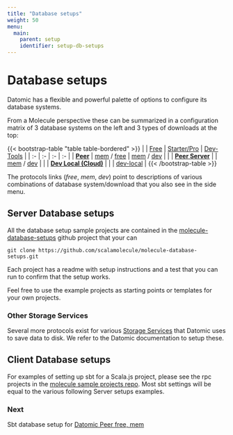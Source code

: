 ```yaml
---
title: "Database setups"
weight: 50
menu:
  main:
    parent: setup
    identifier: setup-db-setups
---
```


# Database setups


Datomic has a flexible and powerful palette of options to configure its database systems.

From a Molecule perspective these can be summarized in a configuration matrix of 3 database systems on the left and 3 types of downloads at the top:  

{{< bootstrap-table "table table-bordered" >}}
| | [Free](https://my.datomic.com/downloads/free) | [Starter/Pro](https://www.datomic.com/get-datomic.html) | [Dev-Tools](https://cognitect.com/dev-tools) |
| :- | :- | :- | :- |
| **[Peer](https://docs.datomic.com/on-prem/peer-getting-started.html)** | [mem](/setup/db-setups/datomic-peer-free-mem/) / [free](/setup/db-setups/datomic-peer-free-free/) | [mem](/setup/db-setups/datomic-peer-pro-mem/) / [dev](/setup/db-setups/datomic-peer-pro-dev/) | |
| **[Peer Server](https://docs.datomic.com/on-prem/peer-server.html)**   | | [mem](/setup/db-setups/datomic-peerserver-mem/) / [dev](/setup/db-setups/datomic-peerserver-dev/) | |
| **[Dev Local (Cloud)](https://docs.datomic.com/cloud/dev-local.html)** | | | [dev-local](/setup/db-setups/datomic-devlocal/) |
{{< /bootstrap-table >}}


The protocols links (_free_, _mem_, _dev_) point to descriptions of various combinations of database system/download that you also see in the side menu. 


## Server Database setups

All the database setup sample projects are contained in the [molecule-database-setups](https://github.com/scalamolecule/molecule-sample-projects) github project that your can

```
git clone https://github.com/scalamolecule/molecule-database-setups.git
```

Each project has a readme with setup instructions and a test that you can run to confirm that the setup works.

Feel free to use the example projects as starting points or templates for your own projects.




### Other Storage Services

Several more protocols exist for various [Storage Services](https://docs.datomic.com/on-prem/storage.html) that Datomic uses to save data to disk. We refer to the Datomic  documentation to setup these.



## Client Database setups

For examples of setting up sbt for a Scala.js project, please see the rpc projects in the [molecule sample projects repo](https://github.com/scalamolecule/molecule-samples). Most sbt settings will be equal to the various following Server setups examples.


### Next

Sbt database setup for [Datomic Peer free, mem](/setup/db-setups/datomic-peer-free-mem)



